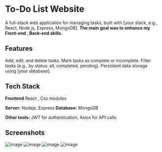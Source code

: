 
# To-Do List Website
A full-stack web application for managing tasks, built with [your stack, e.g., React, Node.js, Express, MongoDB]. 
**The main goal was to enhance my Front-end , Back-end skills.**




## Features

Add, edit, and delete tasks.
Mark tasks as complete or incomplete.
Filter tasks (e.g., by status: all, completed, pending).
Persistent data storage using [your database].




## Tech Stack

**Frontend** React , Css modules

**Server:** Nodejs, Express
**Database:** MongoDB

**Other tools:** JWT for authentication, Axios for API calls


## Screenshots
![image](https://github.com/user-attachments/assets/b8b7b288-9983-4fc2-a3b9-bb0bfe96fc45)
![image](https://github.com/user-attachments/assets/5b827e30-2e10-4903-8483-932947ff6d76)
![image](https://github.com/user-attachments/assets/59c5334e-6408-450a-9762-b3252191b916)
![image](https://github.com/user-attachments/assets/31f52eb7-a847-4959-ac4b-6be445a39008)




